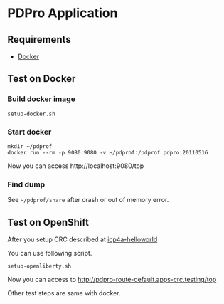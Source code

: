 # PDPro Application

## Requirements

- [Docker](https://www.docker.com/)

## Test on Docker

### Build docker image

```
setup-docker.sh
```

### Start docker 
```
mkdir ~/pdprof
docker run --rm -p 9080:9080 -v ~/pdprof:/pdprof pdpro:20110516
```

Now you can access http://localhost:9080/top

### Find dump

See `~/pdprof/share` after crash or out of memory error.


## Test on OpenShift

After you setup CRC described at [icp4a-helloworld](https://github.com/pdprof/icp4a-helloworld)

You can use following script. 
```
setup-openliberty.sh
```

Now you can access to http://pdpro-route-default.apps-crc.testing/top

Other test steps are same with docker.
